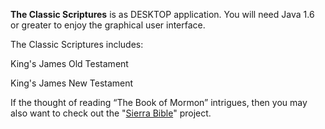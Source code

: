 **The Classic Scriptures** is as DESKTOP application. You will need Java 1.6 or greater to enjoy the graphical user interface.

The Classic Scriptures includes:

King's James Old Testament

King's James New Testament


If the thought of reading “The Book of Mormon” intrigues, then you may also want to check out the "[Sierra Bible](https://github.com/soft9000/TheBibleProjects/tree/main/SierraBible)" project.
